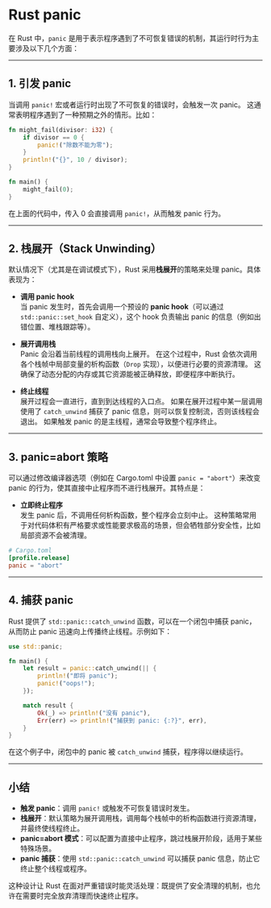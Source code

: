 # Rust panic

在 Rust 中，`panic` 是用于表示程序遇到了不可恢复错误的机制，其运行时行为主要涉及以下几个方面：

---

## 1. 引发 panic

当调用 `panic!` 宏或者运行时出现了不可恢复的错误时，会触发一次 panic。
这通常表明程序遇到了一种预期之外的情形。比如：

```rust:src/main.rs
fn might_fail(divisor: i32) {
    if divisor == 0 {
        panic!("除数不能为零");
    }
    println!("{}", 10 / divisor);
}

fn main() {
    might_fail(0);
}
```

在上面的代码中，传入 0 会直接调用 `panic!`，从而触发 panic 行为。

---

## 2. 栈展开（Stack Unwinding）

默认情况下（尤其是在调试模式下），Rust 采用**栈展开**的策略来处理 panic。具体表现为：

- **调用 panic hook**  
  当 panic 发生时，首先会调用一个预设的 **panic hook**（可以通过 `std::panic::set_hook` 自定义），这个 hook 负责输出 panic 的信息（例如出错位置、堆栈跟踪等）。

- **展开调用栈**  
  Panic 会沿着当前线程的调用栈向上展开。
  在这个过程中，Rust 会依次调用各个栈帧中局部变量的析构函数（`Drop` 实现），以便进行必要的资源清理。
  这确保了动态分配的内存或其它资源能被正确释放，即便程序中断执行。

- **终止线程**  
  展开过程会一直进行，直到到达线程的入口点。
  如果在展开过程中某一层调用使用了 `catch_unwind` 捕获了 panic 信息，则可以恢复控制流，否则该线程会退出。
  如果触发 panic 的是主线程，通常会导致整个程序终止。

---

## 3. panic=abort 策略

可以通过修改编译器选项（例如在 Cargo.toml 中设置 `panic = "abort"`）来改变 panic 的行为，使其直接中止程序而不进行栈展开。其特点是：

- **立即终止程序**  
  发生 panic 后，不调用任何析构函数，整个程序会立刻中止。
  这种策略常用于对代码体积有严格要求或性能要求极高的场景，但会牺牲部分安全性，比如局部资源不会被清理。

```toml
# Cargo.toml
[profile.release]
panic = "abort"
```

---

## 4. 捕获 panic

Rust 提供了 `std::panic::catch_unwind` 函数，可以在一个闭包中捕获 panic，从而防止 panic 迅速向上传播终止线程。示例如下：

```rust:src/main.rs
use std::panic;

fn main() {
    let result = panic::catch_unwind(|| {
        println!("即将 panic");
        panic!("oops!");
    });

    match result {
        Ok(_) => println!("没有 panic"),
        Err(err) => println!("捕获到 panic: {:?}", err),
    }
}
```

在这个例子中，闭包中的 panic 被 `catch_unwind` 捕获，程序得以继续运行。

---

## 小结

- **触发 panic**：调用 `panic!` 或触发不可恢复错误时发生。
- **栈展开**：默认策略为展开调用栈，调用每个栈帧中的析构函数进行资源清理，并最终使线程终止。
- **panic=abort 模式**：可以配置为直接中止程序，跳过栈展开阶段，适用于某些特殊场景。
- **panic 捕获**：使用 `std::panic::catch_unwind` 可以捕获 panic 信息，防止它终止整个线程或程序。

这种设计让 Rust 在面对严重错误时能灵活处理：既提供了安全清理的机制，也允许在需要时完全放弃清理而快速终止程序。
